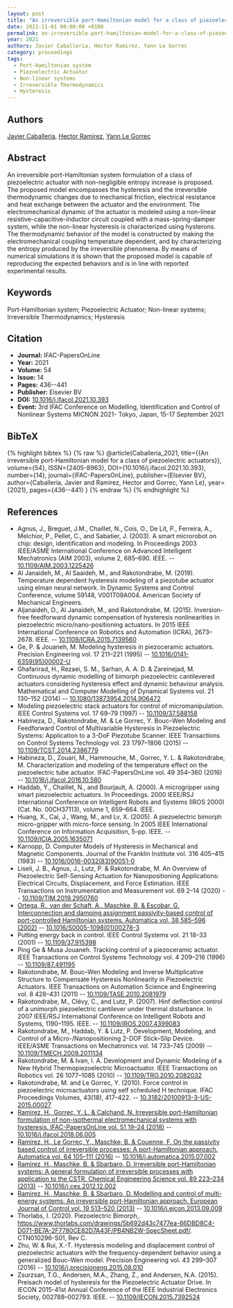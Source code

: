 ```yaml
---
layout: post
title: "An irreversible port-Hamiltonian model for a class of piezoelectric actuators"
date: 2021-11-01 00:00:00 +0100
permalink: an-irreversible-port-hamiltonian-model-for-a-class-of-piezoelectric-actuators
year: 2021
authors: Javier Caballeria, Hector Ramirez, Yann Le Gorrec
category: proceedings
tags:
  - Port-Hamiltonian system
  - Piezoelectric Actuator
  - Non-linear systems
  - Irreversible Thermodynamics
  - Hysteresis
---
```

 
## Authors
[Javier Caballeria](authors/javier_caballeria), [Hector Ramirez](authors/hector_ramirez), [Yann Le Gorrec](authors/yann_le_gorrec)
 
## Abstract
An irreversible port-Hamiltonian system formulation of a class of piezoelectric actuator with non-negligible entropy increase is proposed. The proposed model encompasses the hysteresis and the irreversible thermodynamic changes due to mechanical friction, electrical resistance and heat exchange between the actuator and the environment. The electromechanical dynamic of the actuator is modeled using a non-linear resistive-capacitive-inductor circuit coupled with a mass-spring-damper system, while the non-linear hysteresis is characterized using hysterons. The thermodynamic behavior of the model is constructed by making the electromechanical coupling temperature dependent, and by characterizing the entropy produced by the irreversible phenomena. By means of numerical simulations it is shown that the proposed model is capable of reproducing the expected behaviors and is in line with reported experimental results.
 
## Keywords
Port-Hamiltonian system; Piezoelectric Actuator; Non-linear systems; Irreversible Thermodynamics; Hysteresis
 
## Citation
- **Journal:** IFAC-PapersOnLine
- **Year:** 2021
- **Volume:** 54
- **Issue:** 14
- **Pages:** 436--441
- **Publisher:** Elsevier BV
- **DOI:** [10.1016/j.ifacol.2021.10.393](https://doi.org/10.1016/j.ifacol.2021.10.393)
- **Event:** 3rd IFAC Conference on Modelling, Identification and Control of Nonlinear Systems MICNON 2021- Tokyo, Japan, 15-17 September 2021
 
## BibTeX
{% highlight bibtex %}
{% raw %}
@article{Caballeria_2021,
  title={{An irreversible port-Hamiltonian model for a class of piezoelectric actuators}},
  volume={54},
  ISSN={2405-8963},
  DOI={10.1016/j.ifacol.2021.10.393},
  number={14},
  journal={IFAC-PapersOnLine},
  publisher={Elsevier BV},
  author={Caballeria, Javier and Ramirez, Hector and Gorrec, Yann Le},
  year={2021},
  pages={436--441}
}
{% endraw %}
{% endhighlight %}
 
## References
- Agnus, J., Breguet, J.M., Chaillet, N., Cois, O., De Lit, P., Ferreira, A., Melchior, P., Pellet, C., and Sabatier, J. (2003). A smart microrobot on chip: design, identification and modeling. In Proceedings 2003 IEEE/ASME International Conference on Advanced Intelligent Mechatronics (AIM 2003), volume 2, 685–690. IEEE. -- [10.1109/AIM.2003.1225426](https://doi.org/10.1109/AIM.2003.1225426)
- Al Janaideh, M., Al Saaideh, M., and Rakotondrabe, M. (2019). Temperature dependent hysteresis modeling of a piezotube actuator using elman neural network. In Dynamic Systems and Control Conference, volume 59148, V001T09A004. American Society of Mechanical Engineers.
- Aljanaideh, O., Al Janaideh, M., and Rakotondrabe, M. (2015). Inversion-free feedforward dynamic compensation of hysteresis nonlinearities in piezoelectric micro/nano-positioning actuators. In 2015 IEEE International Conference on Robotics and Automation (ICRA), 2673–2678. IEEE. -- [10.1109/ICRA.2015.7139560](https://doi.org/10.1109/ICRA.2015.7139560)
- Ge, P. & Jouaneh, M. Modeling hysteresis in piezoceramic actuators. Precision Engineering vol. 17 211–221 (1995) -- [10.1016/0141-6359(95)00002-U](https://doi.org/10.1016/0141-6359(95)00002-U)
- Ghafarirad, H., Rezaei, S. M., Sarhan, A. A. D. & Zareinejad, M. Continuous dynamic modelling of bimorph piezoelectric cantilevered actuators considering hysteresis effect and dynamic behaviour analysis. Mathematical and Computer Modelling of Dynamical Systems vol. 21 130–152 (2014) -- [10.1080/13873954.2014.906472](https://doi.org/10.1080/13873954.2014.906472)
- Modeling piezoelectric stack actuators for control of micromanipulation. IEEE Control Systems vol. 17 69–79 (1997) -- [10.1109/37.588158](https://doi.org/10.1109/37.588158)
- Habineza, D., Rakotondrabe, M. & Le Gorrec, Y. Bouc–Wen Modeling and Feedforward Control of Multivariable Hysteresis in Piezoelectric Systems: Application to a 3-DoF Piezotube Scanner. IEEE Transactions on Control Systems Technology vol. 23 1797–1806 (2015) -- [10.1109/TCST.2014.2386779](https://doi.org/10.1109/TCST.2014.2386779)
- Habineza, D., Zouari, M., Hammouche, M., Gorrec, Y. L. & Rakotondrabe, M. Characterization and modeling of the temperature effect on the piezoelectric tube actuator. IFAC-PapersOnLine vol. 49 354–360 (2016) -- [10.1016/j.ifacol.2016.10.580](https://doi.org/10.1016/j.ifacol.2016.10.580)
- Haddab, Y., Chaillet, N., and Bourjault, A. (2000). A microgripper using smart piezoelectric actuators. In Proceedings. 2000 IEEE/RSJ International Conference on Intelligent Robots and Systems (IROS 2000)(Cat. No. 00CH37113), volume 1, 659–664. IEEE.
- Huang, X., Cai, J., Wang, M., and Lv, X. (2005). A piezoelectric bimorph micro-gripper with micro-force sensing. In 2005 IEEE International Conference on Information Acquisition, 5–pp. IEEE. -- [10.1109/ICIA.2005.1635071](https://doi.org/10.1109/ICIA.2005.1635071)
- Karnopp, D. Computer Models of Hysteresis in Mechanical and Magnetic Components. Journal of the Franklin Institute vol. 316 405–415 (1983) -- [10.1016/0016-0032(83)90051-0](https://doi.org/10.1016/0016-0032(83)90051-0)
- Liseli, J. B., Agnus, J., Lutz, P. & Rakotondrabe, M. An Overview of Piezoelectric Self-Sensing Actuation for Nanopositioning Applications: Electrical Circuits, Displacement, and Force Estimation. IEEE Transactions on Instrumentation and Measurement vol. 69 2–14 (2020) -- [10.1109/TIM.2019.2950760](https://doi.org/10.1109/TIM.2019.2950760)
- [Ortega, R., van der Schaft, A., Maschke, B. & Escobar, G. Interconnection and damping assignment passivity-based control of port-controlled Hamiltonian systems. Automatica vol. 38 585–596 (2002)](interconnection-and-damping-assignment-passivity-based-control-of-port-controlled-hamiltonian-systems) -- [10.1016/S0005-1098(01)00278-3](https://doi.org/10.1016/S0005-1098(01)00278-3)
- Putting energy back in control. IEEE Control Systems vol. 21 18–33 (2001) -- [10.1109/37.915398](https://doi.org/10.1109/37.915398)
- Ping Ge & Musa Jouaneh. Tracking control of a piezoceramic actuator. IEEE Transactions on Control Systems Technology vol. 4 209–216 (1996) -- [10.1109/87.491195](https://doi.org/10.1109/87.491195)
- Rakotondrabe, M. Bouc–Wen Modeling and Inverse Multiplicative Structure to Compensate Hysteresis Nonlinearity in Piezoelectric Actuators. IEEE Transactions on Automation Science and Engineering vol. 8 428–431 (2011) -- [10.1109/TASE.2010.2081979](https://doi.org/10.1109/TASE.2010.2081979)
- Rakotondrabe, M., Clévy, C., and Lutz, P. (2007). Hinf deflection control of a unimorph piezoelectric cantilever under thermal disturbance. In 2007 IEEE/RSJ International Conference on Intelligent Robots and Systems, 1190–1195. IEEE. -- [10.1109/IROS.2007.4399083](https://doi.org/10.1109/IROS.2007.4399083)
- Rakotondrabe, M., Haddab, Y. & Lutz, P. Development, Modeling, and Control of a Micro-/Nanopositioning 2-DOF Stick–Slip Device. IEEE/ASME Transactions on Mechatronics vol. 14 733–745 (2009) -- [10.1109/TMECH.2009.2011134](https://doi.org/10.1109/TMECH.2009.2011134)
- Rakotondrabe, M. & Ivan, I. A. Development and Dynamic Modeling of a New Hybrid Thermopiezoelectric Microactuator. IEEE Transactions on Robotics vol. 26 1077–1085 (2010) -- [10.1109/TRO.2010.2082032](https://doi.org/10.1109/TRO.2010.2082032)
- Rakotondrabe, M. and Le Gorrec, Y. (2010). Force control in piezoelectric microactuators using self scheduled H technique. IFAC Proceedings Volumes, 43(18), 417–422. -- [10.3182/20100913-3-US-2015.00027](https://doi.org/10.3182/20100913-3-US-2015.00027)
- [Ramirez, H., Gorrec, Y. L. & Calchand, N. Irreversible port-Hamiltonian formulation of non-isothermal electromechanical systems with hysteresis. IFAC-PapersOnLine vol. 51 19–24 (2018)](irreversible-port-hamiltonian-formulation-of-non-isothermal-electromechanical-systems-with-hysteresis) -- [10.1016/j.ifacol.2018.06.005](https://doi.org/10.1016/j.ifacol.2018.06.005)
- [Ramírez, H., Le Gorrec, Y., Maschke, B. & Couenne, F. On the passivity based control of irreversible processes: A port-Hamiltonian approach. Automatica vol. 64 105–111 (2016)](on-the-passivity-based-control-of-irreversible-processes-a-port-hamiltonian-approach) -- [10.1016/j.automatica.2015.07.002](https://doi.org/10.1016/j.automatica.2015.07.002)
- [Ramirez, H., Maschke, B. & Sbarbaro, D. Irreversible port-Hamiltonian systems: A general formulation of irreversible processes with application to the CSTR. Chemical Engineering Science vol. 89 223–234 (2013)](irreversible-port-hamiltonian-systems-a-general-formulation-of-irreversible-processes-with-application-to-the-cstr) -- [10.1016/j.ces.2012.12.002](https://doi.org/10.1016/j.ces.2012.12.002)
- [Ramirez, H., Maschke, B. & Sbarbaro, D. Modelling and control of multi-energy systems: An irreversible port-Hamiltonian approach. European Journal of Control vol. 19 513–520 (2013)](modelling-and-control-of-multi-energy-systems-an-irreversible-port-hamiltonian-approach) -- [10.1016/j.ejcon.2013.09.009](https://doi.org/10.1016/j.ejcon.2013.09.009)
- Thorlabs, I. (2020). Piezoelectric Bimorph,. https://www.thorlabs.com/drawings/5b692d43c7477ea-66DBD8C4-D071-BE7A-2F7780CE82D7A43F/PB4NB2W-SpecSheet.pdf/. CTN010296-S01, Rev C.
- Zhu, W. & Rui, X.-T. Hysteresis modeling and displacement control of piezoelectric actuators with the frequency-dependent behavior using a generalized Bouc–Wen model. Precision Engineering vol. 43 299–307 (2016) -- [10.1016/j.precisioneng.2015.08.010](https://doi.org/10.1016/j.precisioneng.2015.08.010)
- Zsurzsan, T.G., Andersen, M.A., Zhang, Z., and Andersen, N.A. (2015). Preisach model of hysteresis for the Piezoelectric Actuator Drive. In IECON 2015-41st Annual Conference of the IEEE Industrial Electronics Society, 002788–002793. IEEE. -- [10.1109/IECON.2015.7392524](https://doi.org/10.1109/IECON.2015.7392524)

